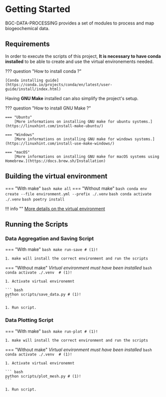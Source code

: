 # Getting Started

BGC-DATA-PROCESSING provides a set of modules to process and map biogeochemical data.

## Requirements

In order to execute the scripts of this project, **It is necessary to have conda installed** to be able to create and use the virtual environements needed.

??? question "How to install conda ?"

    [Conda installing guide](https://conda.io/projects/conda/en/latest/user-guide/install/index.html)

Having **GNU Make** installed can also simplify the project's setup.

??? question "How to install GNU Make ?"

    === "Ubuntu"
        [More informations on installing GNU make for ubuntu systems.](https://linuxhint.com/install-make-ubuntu/)

    === "Windows"
        [More informations on installing GNU make for windows systems.](https://linuxhint.com/install-use-make-windows/)

    === "macOS"
        [More informations on installing GNU make for macOS systems using Homebrew.](https://docs.brew.sh/Installation)

## Building the virtual environment

=== "With make"
    ``` bash
    make all
    ```
=== "Without make"
    ``` bash
    conda env create --file environment.yml --prefix ./.venv
    ```
    ``` bash
    conda activate ./.venv
    ```
    ``` bash
    poetry install
    ```

!!! info ""
    [More details on the virtual environment](/virtual_env/)

## Running the Scripts

### Data Aggregation and Saving Script

=== "With make"
    ``` bash
    make run-save # (1)!
    ```

    1. make will install the correct environment and run the scripts

=== "Without make"
    *Virtual environment must have been installed*
    ``` bash
    conda activate ./.venv  # (1)!
    ```

    1. Activate virtual environemnt

    ``` bash
    python scripts/save_data.py # (1)!
    ```

    1. Run script.

### Data Plotting Script

=== "With make"
    ``` bash
    make run-plot # (1)!
    ```

    1. make will install the correct environment and run the scripts

=== "Without make"
    *Virtual environment must have been installed*
    ``` bash
    conda activate ./.venv  # (1)!
    ```

    1. Activate virtual environemnt

    ``` bash
    python scripts/plot_mesh.py # (1)!
    ```

    1. Run script.
